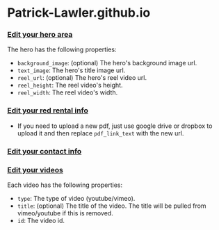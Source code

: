 # Patrick-Lawler.github.io

### [Edit your hero area](https://github.com/Patrick-Lawler/Patrick-Lawler.github.io/edit/master/_data/hero.yml)
The hero has the following properties:
- ```background_image```: (optional) The hero's background image url.
- ```text_image```: The hero's title image url.
- ```reel_url```: (optional) The hero's reel video url.
- ```reel_height```: The reel video's height.
- ```reel_width```: The reel video's width.

### [Edit your red rental info](https://github.com/Patrick-Lawler/Patrick-Lawler.github.io/edit/master/_data/redrental.yml)
- If you need to upload a new pdf, just use google drive or dropbox to upload it and then replace ```pdf_link_text``` with the new url.

### [Edit your contact info](https://github.com/Patrick-Lawler/Patrick-Lawler.github.io/edit/master/_data/contact.yml)

### [Edit your videos](https://github.com/Patrick-Lawler/Patrick-Lawler.github.io/edit/master/_data/videos.yml)
Each video has the following properties:
- ```type```: The type of video (youtube/vimeo).
- ```title```: (optional) The title of the video. The title will be pulled from vimeo/youtube if this is removed.
- ```id```: The video id.
